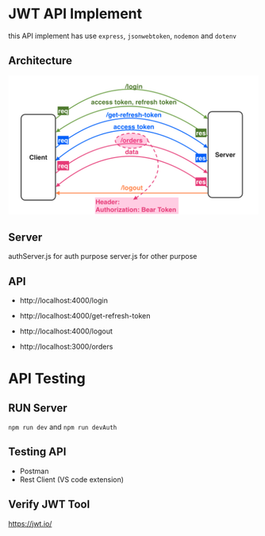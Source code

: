 # JWT API Implement

this API implement has use `express`, `jsonwebtoken`, `nodemon` and `dotenv`

## Architecture

![](https://github.com/SaladHsieh/JWT-API-Implement/blob/main/images/jwt.png)

## Server

authServer.js for auth purpose
server.js for other purpose

## API

- http://localhost:4000/login
- http://localhost:4000/get-refresh-token
- http://localhost:4000/logout

- http://localhost:3000/orders

# API Testing

## RUN Server

`npm run dev` and `npm run devAuth`

## Testing API

- Postman
- Rest Client (VS code extension)

## Verify JWT Tool

https://jwt.io/
